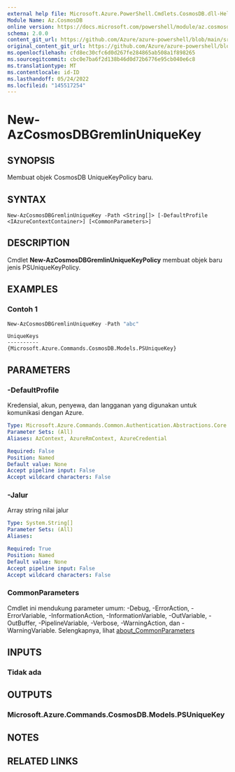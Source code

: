 ```yaml
---
external help file: Microsoft.Azure.PowerShell.Cmdlets.CosmosDB.dll-Help.xml
Module Name: Az.CosmosDB
online version: https://docs.microsoft.com/powershell/module/az.cosmosdb/new-azcosmosdbgremlinuniquekey
schema: 2.0.0
content_git_url: https://github.com/Azure/azure-powershell/blob/main/src/CosmosDB/CosmosDB/help/New-AzCosmosDBGremlinUniqueKey.md
original_content_git_url: https://github.com/Azure/azure-powershell/blob/main/src/CosmosDB/CosmosDB/help/New-AzCosmosDBGremlinUniqueKey.md
ms.openlocfilehash: cfd8ec30cfc6d0d267fe284865ab508a1f898265
ms.sourcegitcommit: cbc0e7ba6f2d138b46d0d72b6776e95cb040e6c8
ms.translationtype: MT
ms.contentlocale: id-ID
ms.lasthandoff: 05/24/2022
ms.locfileid: "145517254"
---
```

# New-AzCosmosDBGremlinUniqueKey

## SYNOPSIS
Membuat objek CosmosDB UniqueKeyPolicy baru.

## SYNTAX

```
New-AzCosmosDBGremlinUniqueKey -Path <String[]> [-DefaultProfile <IAzureContextContainer>] [<CommonParameters>]
```

## DESCRIPTION
Cmdlet **New-AzCosmosDBGremlinUniqueKeyPolicy** membuat objek baru jenis PSUniqueKeyPolicy.

## EXAMPLES

### Contoh 1
```powershell
New-AzCosmosDBGremlinUniqueKey -Path "abc"
```

```output
UniqueKeys
----------
{Microsoft.Azure.Commands.CosmosDB.Models.PSUniqueKey}
```

## PARAMETERS

### -DefaultProfile
Kredensial, akun, penyewa, dan langganan yang digunakan untuk komunikasi dengan Azure.

```yaml
Type: Microsoft.Azure.Commands.Common.Authentication.Abstractions.Core.IAzureContextContainer
Parameter Sets: (All)
Aliases: AzContext, AzureRmContext, AzureCredential

Required: False
Position: Named
Default value: None
Accept pipeline input: False
Accept wildcard characters: False
```

### -Jalur
Array string nilai jalur

```yaml
Type: System.String[]
Parameter Sets: (All)
Aliases:

Required: True
Position: Named
Default value: None
Accept pipeline input: False
Accept wildcard characters: False
```

### CommonParameters
Cmdlet ini mendukung parameter umum: -Debug, -ErrorAction, -ErrorVariable, -InformationAction, -InformationVariable, -OutVariable, -OutBuffer, -PipelineVariable, -Verbose, -WarningAction, dan -WarningVariable. Selengkapnya, lihat [about_CommonParameters](http://go.microsoft.com/fwlink/?LinkID=113216)

## INPUTS

### Tidak ada

## OUTPUTS

### Microsoft.Azure.Commands.CosmosDB.Models.PSUniqueKey

## NOTES

## RELATED LINKS
